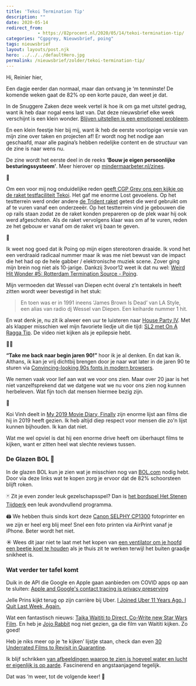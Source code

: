 ```yaml
---
title: 'Tekoi Termination Tip'
description: ""
date: 2020-05-14
redirect_from: 
            - https://82procent.nl/2020/05/14/tekoi-termination-tip/
categories: "Cgpgrey, Nieuwsbrief, poing"
tags: nieuwsbrief	
layout: layouts/post.njk
hero: ../../../defaultHero.jpg
permalink: /nieuwsbrief/zolder/tekoi-termination-tip/
---
```

<!-- wp:paragraph -->

Hi, Reinier hier,

<!-- /wp:paragraph -->

<!-- wp:paragraph -->

Een dagje eerder dan normaal, maar dan ontvang je ‘m tenminste! De komende weken gaat de 82% op een korte pauze, dan weet je dat.

<!-- /wp:paragraph -->

<!-- wp:paragraph -->

In de Snuggere Zaken deze week vertel ik hoe ik om ga met uitstel gedrag, want ik heb daar nogal eens last van. Dat deze nieuwsbrief elke week verschijnt is een klein wonder. [Blijven uitstellen is een emotioneel probleem](https://www.snuggerezaken.nl/27).

<!-- /wp:paragraph -->

<!-- wp:paragraph -->

En een klein feestje hier bij mij, want ik heb de eerste voorlopige versie van mijn zine over taken en projecten af! Er wordt nog het nodige aan geschaafd, maar alle pagina’s hebben redelijke content en de structuur van de zine is naar wens nu.

<!-- /wp:paragraph -->

<!-- wp:paragraph -->

De zine wordt het eerste deel in de reeks **‘Bouw je eigen persoonlijke besturingssysteem’**. Meer hierover op [mindermaarbeter.nl/zines](https://mindermaarbeter.nl/zines).

<!-- /wp:paragraph -->

<!-- wp:paragraph -->

🚀

<!-- /wp:paragraph -->

<!-- wp:paragraph -->

Om een voor mij nog onduidelijke reden [geeft CGP Grey ons een kijkje op de raket testfaciliteit Tekoi](https://www.youtube.com/watch?v=ABMV4wXx6Xo). Het gaf me enorme Lost gevoelens. Op het testterrein werd onder andere [de Trident raket](https://fas.org/nuke/guide/usa/slbm/c-4.htm) getest die werd gebruikt om af te vuren vanaf een onderzeeër. Op het testterrein vind je gebouwen die op rails staan zodat ze de raket konden prepareren op de plek waar hij ook werd afgeschoten. Als de raket vervolgens klaar was om af te vuren, reden ze het gebouw er vanaf om de raket vrij baan te geven.

<!-- /wp:paragraph -->

<!-- wp:paragraph -->

🕺

<!-- /wp:paragraph -->

<!-- wp:paragraph -->

Ik weet nog goed dat ik Poing op mijn eigen stereotoren draaide. Ik vond het een verdraaid radicaal nummer maar ik was me niet bewust van de impact die het had op de hele gabber / elektronische muziek scene. Zover ging mijn brein nog niet als 10-jarige. Dankzij 3voor12 weet ik dat nu wel: [Weird Hit Wonder #5: Rotterdam Termination Source - Poing](https://3voor12.vpro.nl/artikelen/overzicht/2020/Weird-Hit-Wonder/Weird-Hit-Wonder--5--Rotterdam-Termination-Source---Poing.html).

<!-- /wp:paragraph -->

<!-- wp:paragraph -->

Mijn vermoeden dat Wessel van Diepen echt óveral z’n tentakels in heeft zitten wordt weer bevestigd in het stuk:

<!-- /wp:paragraph -->

<!-- wp:quote -->

> En toen was er in 1991 ineens ‘James Brown Is Dead’ van LA Style, een alias van radio dj Wessel van Diepen. Een keiharde nummer 1 hit.

<!-- /wp:quote -->

<!-- wp:paragraph -->

En wat denk je, nu zit ik alweer een uur te luisteren naar [House Party IV](https://www.youtube.com/watch?v=ikLZeNEXQQg&feature=emb_title). Met als klapper misschien wel mijn favoriete liedje uit die tijd: [SL2 met On A Ragga Tip](https://www.youtube.com/watch?v=gXCN1DhHTZA). De video niet kijken als je epilepsie hebt.

<!-- /wp:paragraph -->

<!-- wp:paragraph -->

👨‍💻

<!-- /wp:paragraph -->

<!-- wp:paragraph -->

**“Take me back naar begin jaren 90!”** hoor ik je al denken. En dat kan ik. Althans, ik kan je vrij dichtbij brengen door je naar wat later in de jaren 90 te sturen via [Convincing-looking 90s fonts in modern browsers](https://vistaserv.net/blog/90s-fonts-modern-browsers).

<!-- /wp:paragraph -->

<!-- wp:paragraph -->

We nemen vaak voor lief aan wat we voor ons zien. Maar over 20 jaar is het niet vanzelfsprekend dat we datgene wat we nu voor ons zien nog kunnen herbeleven. Wat fijn toch dat mensen hiermee bezig zijn.

<!-- /wp:paragraph -->

<!-- wp:paragraph -->

🎥

<!-- /wp:paragraph -->

<!-- wp:paragraph -->

Koi Vinh deelt in [My 2019 Movie Diary, Finally](https://www.subtraction.com/2020/05/09/my-2019-movie-diary/) zijn enorme lijst aan films die hij in 2019 heeft gezien. Ik heb altijd diep respect voor mensen die zo'n lijst kunnen bijhouden. Ik kan dat niet.

<!-- /wp:paragraph -->

<!-- wp:paragraph -->

Wat me wel opviel is dat hij een enorme drive heeft om überhaupt films te kijken, want er zitten heel wat slechte reviews tussen.

<!-- /wp:paragraph -->

<!-- wp:heading {"level":3} -->

### De Glazen BOL 🔮

<!-- /wp:heading -->

<!-- wp:paragraph -->

In de glazen BOL kun je zien wat je misschien nog van [BOL.com](https://partner.bol.com/click/click?p=2&t=url&s=1066120&f=TXL&url=https%3A%2F%2Fwww.bol.com%2Fnl%2F&name=de%20winkel%20van%20ons%20allemaal) nodig hebt. Door via deze links wat te kopen zorg je ervoor dat de 82% schoorsteen blijft roken.

<!-- /wp:paragraph -->

<!-- wp:paragraph -->

🃏 Zit je even zonder leuk gezelschapsspel? Dan is [het bordspel Het Stenen Tijdperk](https://partner.bol.com/click/click?p=2&t=url&s=1066120&f=TXL&url=https%3A%2F%2Fwww.bol.com%2Fnl%2Fp%2Fhet-stenen-tijdperk-bordspel%2F1004004006487394%2F&name=Het%20Stenen%20Tijdperk) een leuk avondvullend programma.

<!-- /wp:paragraph -->

<!-- wp:paragraph -->

🖨 We hebben thuis sinds kort deze [Canon SELPHY CP1300](https://partner.bol.com/click/click?p=2&t=url&s=1066120&f=TXL&url=https%3A%2F%2Fwww.bol.com%2Fnl%2Fp%2Fcanon-selphy-cp1300-draadloze-fotoprinter-zwart%2F9200000081368026%2F&name=Canon%20SELPHY%20CP1300) fotoprinter en we zijn er heel erg blij mee! Snel een foto printen via AirPrint vanaf je iPhone. Beter wordt het niet.

<!-- /wp:paragraph -->

<!-- wp:paragraph -->

☀️ Wees dit jaar niet te laat met het kopen van [een ventilator om je hoofd een beetje koel te houden](https://partner.bol.com/click/click?p=2&t=url&s=1066120&f=TXL&url=https%3A%2F%2Fwww.bol.com%2Fnl%2Fp%2Fhoneywell-ht900e-vloerventilator-zwart%2F9000000011225124%2F&name=Honeywell%20HT900E) als je thuis zit te werken terwijl het buiten graadje snikheet is.

<!-- /wp:paragraph -->

<!-- wp:heading {"level":3} -->

### Wat verder ter tafel komt

<!-- /wp:heading -->

<!-- wp:paragraph -->

Duik in de API die Google en Apple gaan aanbieden om COVID apps op aan te sluiten: [Apple and Google's contact tracing is privacy preserving](https://blog.1password.com/contact-tracing/)

<!-- /wp:paragraph -->

<!-- wp:paragraph -->

Jelle Prins kijkt terug op zijn carrière bij Uber. [I Joined Uber 11 Years Ago. I Quit Last Week, Again.](https://onezero.medium.com/uber-5e892bdaa2c9)

<!-- /wp:paragraph -->

<!-- wp:paragraph -->

Wat een fantastisch nieuws: [Taika Waititi to Direct, Co-Write new Star Wars Film](https://www.starwars.com/news/taika-waititi-announce). En heb je [Jojo Rabbit](https://www.imdb.com/title/tt2584384/) nog niet gezien, ga die film van Waititi kijken. Zo goed!

<!-- /wp:paragraph -->

<!-- wp:paragraph -->

Heb je niks meer op je ‘te kijken’ lijstje staan, check dan even [30 Underrated Films to Revisit in Quarantine](https://www.theatlantic.com/culture/archive/2020/04/30-underrated-films-watch-quarantine/609784/).

<!-- /wp:paragraph -->

<!-- wp:paragraph -->

Ik blijf schrikken [van afbeeldingen waarop te zien is hoeveel water en lucht er eigenlijk is op aarde](https://ourplnt.com/water-air-earth/). Fascinerend en angstaanjagend tegelijk.

<!-- /wp:paragraph -->

<!-- wp:paragraph -->

Dat was ‘m weer, tot de volgende keer! 👋

<!-- /wp:paragraph -->

<!-- wp:block {"ref":214} /-->
